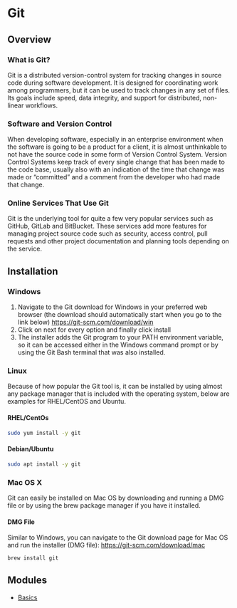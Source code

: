 # Git
## Overview
### What is Git?
Git is a distributed version-control system for tracking changes in source code during software development.
It is designed for coordinating work among programmers, but it can be used to track changes in any set of files.
Its goals include speed, data integrity, and support for distributed, non-linear workflows.
### Software and Version Control
When developing software, especially in an enterprise environment when the software is going to be a product for a client, it is almost unthinkable to not have the source code in some form of Version Control System.
Version Control Systems keep track of every single change that has been made to the code base, usually also with an indication of the time that change was made or “committed” and a comment from the developer who had made that change.
### Online Services That Use Git
Git is the underlying tool for quite a few very popular services such as GitHub, GitLab and BitBucket.
These services add more features for managing project source code such as security, access control, pull requests and other project documentation and planning tools depending on the service.
## Installation
### Windows
1. Navigate to the Git download for Windows in your preferred web browser (the download should automatically start when you go to the link below)
https://git-scm.com/download/win
2. Click on next for every option and finally click install
3. The installer adds the Git program to your PATH environment variable, so it can be accessed either in the Windows command prompt or by using the Git Bash terminal that was also installed.
### Linux
Because of how popular the Git tool is, it can be installed by using almost any package manager that is included with the operating system, below are examples for RHEL/CentOS and Ubuntu.
#### RHEL/CentOs
```bash
sudo yum install -y git
```
#### Debian/Ubuntu
```bash
sudo apt install -y git
```
### Mac OS X
Git can easily  be installed on Mac OS by downloading and running a DMG file or by using the brew package manager if you have it installed.
#### DMG File
Similar to Windows, you can navigate to the Git download page for Mac OS and run the installer (DMG file): https://git-scm.com/download/mac
```bash
brew install git
```

<!--MODULES_START-->
## Modules
- [Basics](./modules/basics)
<!--MODULES_END-->